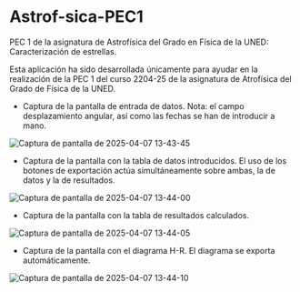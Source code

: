 # Astrof-sica-PEC1
PEC 1 de la asignatura de Astrofísica del Grado en Física de la UNED: Caracterización de estrellas.

Esta aplicación ha sido desarrollada únicamente para ayudar en la realización de la PEC 1 del curso 2204-25 de la asignatura
de Atrofísica del Grado de Física de la UNED.

- Captura de la pantalla de entrada de datos. Nota: el campo desplazamiento angular, así como las fechas se han de introducir a mano.

![Captura de pantalla de 2025-04-07 13-43-45](https://github.com/user-attachments/assets/a93b49d6-d8a9-44e0-8a17-3a80f0f77773)

- Captura de la pantalla con la tabla de datos introducidos. El uso de los botones de exportación actúa simultáneamente sobre ambas,
  la de datos y la de resultados.

![Captura de pantalla de 2025-04-07 13-44-00](https://github.com/user-attachments/assets/3fe71dc3-010b-4521-bfef-091f5e4c5924)

- Captura de la pantalla con la tabla de resultados calculados.

![Captura de pantalla de 2025-04-07 13-44-05](https://github.com/user-attachments/assets/110e4944-0354-4ac2-b6bd-429f176a7af3)

- Captura de la pantalla con el diagrama H-R. El diagrama se exporta automáticamente.

![Captura de pantalla de 2025-04-07 13-44-10](https://github.com/user-attachments/assets/0a3e7c5c-cefa-415b-acb7-dd706f366003)




